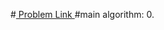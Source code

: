 #<a href='https://www.hackerrank.com/contests/projecteuler/challenges/euler012/problem'> Problem Link </a>
#main algorithm: 
    0. 
